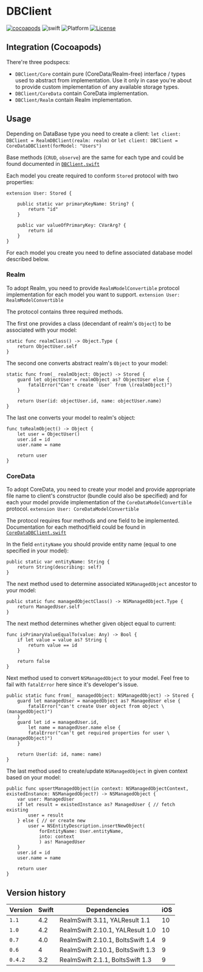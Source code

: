 # DBClient

[![cocoapods](https://img.shields.io/cocoapods/v/DBClient.svg)](https://img.shields.io/cocoapods/v/DBClient.svg) ![swift](https://img.shields.io/badge/Swift-4.2-orange.svg) ![Platform](http://img.shields.io/badge/platform-iOS-blue.svg?style=flat) [![License](http://img.shields.io/badge/license-MIT-green.svg?style=flat)](https://github.com/Yalantis/DBClient/blob/master/LICENSE)

## Integration (Cocoapods)

There're three podspecs:

- `DBClient/Core` contain pure (CoreData/Realm-free) interface / types used to abstract from implementation. Use it only in case you're about to provide custom implementation of any available storage types.
- `DBClient/CoreData` contain CoreData implementation.
- `DBClient/Realm` contain Realm implementation.

## Usage

Depending on DataBase type you need to create a client:
`let client: DBClient = RealmDBClient(realm: realm)`
or
`let client: DBClient = CoreDataDBClient(forModel: "Users")`

Base methods (`CRUD`,  `observe`) are the same for each type and could be found documented in [`DBClient.swift`](https://github.com/Yalantis/DBClient/blob/master/DBClient/Core/DBClient.swift)

Each model you create required to conform `Stored` protocol with two properties:
```
extension User: Stored {

    public static var primaryKeyName: String? {
        return "id"
    }

    public var valueOfPrimaryKey: CVarArg? {
        return id
    }
}
```

For each model you create you need to define associated database model described below.

### Realm

To adopt Realm, you need to provide `RealmModelConvertible` protocol implementation for each model you want to support.
`extension User: RealmModelConvertible`

The protocol contains three required methods.

The first one provides a  class (decendant of realm's `Object`) to be associated with your model:
```
static func realmClass() -> Object.Type {
    return ObjectUser.self
}
```

The second one converts abstract realm's `Object` to your model:  
```
static func from(_ realmObject: Object) -> Stored {
    guard let objectUser = realmObject as? ObjectUser else {
        fatalError("Can't create `User` from \(realmObject)")
    }

    return User(id: objectUser.id, name: objectUser.name)
}
```

The last one converts your model to realm's object:
```
func toRealmObject() -> Object {
    let user = ObjectUser()
    user.id = id
    user.name = name

    return user
}
```

### CoreData

To adopt CoreData, you need to create your model and provide appropriate file name to client's constructor (bundle could also be specified) and for each your model provide implementation of the `CoreDataModelConvertible` protocol.
`extension User: CoreDataModelConvertible`

The protocol requires four methods and one field to be implemented. Documentation for each method/field could be found in [`CoreDataDBClient.swift`](https://github.com/Yalantis/DBClient/blob/master/DBClient/CoreData/CoreDataDBClient.swift)

In the field `entityName` you should provide entity name (equal to one specified in your model):
```
public static var entityName: String {
    return String(describing: self)
}
```

The next method used to determine associated `NSManagedObject` ancestor to your model:
```
public static func managedObjectClass() -> NSManagedObject.Type {
    return ManagedUser.self
}
```

The next method determines whether given object equal to current: 
```
func isPrimaryValueEqualTo(value: Any) -> Bool {
    if let value = value as? String {
        return value == id
    }

    return false
}
```

Next method used to convert `NSManagedObject` to your model. Feel free to fail with `fatalError` here since it's developer's issue. 
```
public static func from(_ managedObject: NSManagedObject) -> Stored {
    guard let managedUser = managedObject as? ManagedUser else {
        fatalError("can't create User object from object \(managedObject)")
    }
    guard let id = managedUser.id,
        let name = managedUser.name else {
        fatalError("can't get required properties for user \(managedObject)")
    }

    return User(id: id, name: name)
}
```

The last method used to create/update `NSManagedObject` in given context based on your model:
```
public func upsertManagedObject(in context: NSManagedObjectContext, existedInstance: NSManagedObject?) -> NSManagedObject {
    var user: ManagedUser
    if let result = existedInstance as? ManagedUser { // fetch existing
        user = result
    } else { // or create new
        user = NSEntityDescription.insertNewObject(
            forEntityName: User.entityName,
            into: context
            ) as! ManagedUser
    }
    user.id = id
    user.name = name

    return user
}

```

## Version history


| Version  | Swift  | Dependencies | iOS |
|-----------|-------|------------------|------|
| `1.1`     | 4.2   | RealmSwift 3.11, YALResult 1.1     | 10 |
| `1.0`     | 4.2   | RealmSwift 2.10.1, YALResult 1.0  | 10 |
| `0.7`     | 4.0   | RealmSwift 2.10.1, BoltsSwift 1.4  | 9   |
| `0.6`     |  4     | RealmSwift 2.10.1, BoltsSwift 1.3  | 9   |
| `0.4.2` |  3.2  | RealmSwift 2.1.1,  BoltsSwift 1.3   | 9   |
